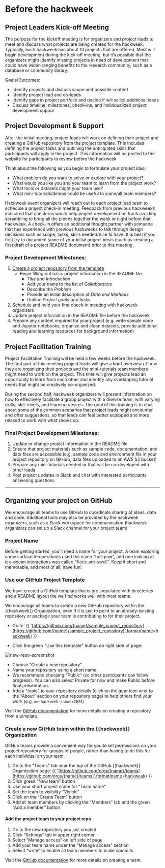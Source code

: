 # Before the hackweek

## Project Leaders Kick-off Meeting

The purpose for the kickoff meeting is for organizers and project leads to meet and discuss what projects are being created for the hackweek. Typically, each hackweek has about 10 projects that are offered. Most will begin development during the kick-off meeting, but it’s possible that the organizers might identify missing projects in need of development that could have wider-ranging benefits to the research community, such as a database or community library. 

Goals/Outcomes: 
* Identify projects and discuss scope and possible content
* Identify project lead and co-leads
* Identify gaps in project portfolio and decide if will solicit additional leads
* Discuss timeline, milestones, check-ins, and individualized project development suppor

## Project Development & Support

After the initial meeting, project leads will work on defining their project and creating a GitHub repository from the project template. This includes defining the project tasks and outlining the anticipated skills that participants will apply in the project. This information will be posted to the website for participants to review before the hackweek

Think about the following as you begin to formulate your project idea:
* What problem do you want to solve or explore with your project?
* What would you like you and your team to learn from the project work?
* What tools or datasets might your team use?
* What mini-tutorials/demos could be useful to some/all team members?

Hackweek event organizers will reach out to each project lead team to schedule a project check-in meeting. Feedback from previous hackweeks indicated that check-ins would help project development on track avoiding scrambling to bring all the pieces together the week or night before that hackweek. A check-in offers an additional thought partner with someone that has experience with previous hackweeks to talk through design decisions such as scope, tasks, skills needed/nice to have. It is best if you first try to document some of your initial project ideas (such as creating a first draft of a project README document) prior to this meeting.

### Project Development Milestones:

1. [Create a project repository from the template](#organizing-your-project-on-github)
    - Begin filling out basic project information in the README file:
      - *Title* and *Introduction*
      - Add your name to the list of *Collaborators*
      - Describe the *Problem*
      - Provide an initial description of *Data and Methods*
      - Outline *Project goals and tasks*
2. Schedule and hold your first check-in meeting with hackweek organizers
3. Update project information in the README file before the hackweek
4. Prepare any content required for your project (e.g. write sample code and Jupyter notebooks, organize and clean datasets, provide additional reading and learning resources for background information)


## Project Facilitation Training

Project Facilitation Training will be held a few weeks before the hackweek. The first part of this meeting project leads will give a brief overview of how they are organizing their projects and the mini-tutorials team members might need to work on the project. This time will give projects lead an opportunity to learn from each other and identify any overlapping tutorial needs that might be creatively co-organized.  

During the second half, hackweek organizers will present information on how to effectively facilitate a group project with a diverse team, with varying skills, skill-levels, and learning desires. The goal of this training is to chat about some of the common scenarios that project leads might encounter and offer suggestions, so that leads can feel better equipped and more relaxed to work with what shows up.

### Final Project Development Milestones:
1. Update or change project information in the README file 
2. Ensure that project materials such as sample code, documentation, and data files are accessible (e.g. sample code and environment file in your project repository on GitHub, data files uploaded to an AWS S3 bucket)
3. Prepare any mini-tutorials needed or that will be co-developed with other leads
4. Post project updates in Slack and chat with interested participants answering questions

---

## Organizing your project on GitHub

We encourage all teams to use GitHub to coordinate sharing of ideas, data and code. Additional tools may also be provided by the hackweek organizers, such as a Slack workspace for communication (hackweek organizers can set up a Slack channel for your project team).

### Project Name

Before getting started, you'll need a name for your project. A team exploring snow surface temperatures used the name "hot-pow", and one looking at ice-ocean interactions was called "floes-are-swell". Keep it short and memorable, and most of all, have fun!

### Use our GitHub Project Template

We have created a GitHub template that is pre-populated with directories and a README layout the we find works well with most teams.

We encourage all teams to create a new GitHub repository within the {{hackweek}} Organization, even if it is just to point to an already-existing repository or package your team is contributing to for their project.

* Go to: {{ '[https://github.com/{name}/sample_project_repository](https://github.com/{name}/sample_project_repository)'.format(name=hackweek) }}

* Click the green "Use this template" button on right side of page:

![new-repo-screenshot](../img/project-template.png)

* Choose "Create a new repository"
* Name your repository using a short name.
* We recommend choosing "Public" (so other participants can follow progress). You can also select Private for now and make Public before final presentation.
* Add a "topic" to your repository details (click on the gear icon next to the "About" section on your repository page) to help others find your work (e.g. `uw-hackweek-snowex2024`)

Visit the [GitHub documentation](https://docs.github.com/en/repositories/creating-and-managing-repositories/creating-a-repository-from-a-template#creating-a-repository-from-a-template) for more details on creating a repository from a template.

### Create a new GitHub team within the {{hackweek}} Organization
GitHub teams provide a convenient way for you to set permissions on your project repository for groups of people, rather than having to do this for each individual on your team. 

1. Go to the "Teams" tab near the top of the GitHub {{hackweek}} Organization page: {{ '[https://github.com/orgs/{name}/teams](https://github.com/orgs/{name}/teams)'.format(name=hackweek) }}
2. Click green “New team” button
3. Use your short project name for "Team name"
4. Set the team to visibility "Visible"
5. Click on the "Create Team" button
6. Add all team members by clicking the “Members” tab and the green “Add a member” button

#### Add the project team to your project repo

1. Go to the new repository you just created 
2. Click “Settings” tab in upper right corner
3. Select “Manage access” on left side of page
4. Add your team name under the "Manage access" section
5. Select “write” to enable all team members to make commits

Visit the [GitHub documentation](https://docs.github.com/en/organizations/organizing-members-into-teams/creating-a-team) for more details on creating a team.
